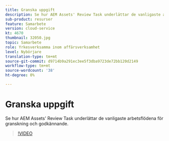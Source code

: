 ```yaml
---
title: Granska uppgift
description: Se hur AEM Assets' Review Task underlättar de vanligaste arbetsflödena för granskning och godkännande.
sub-product: resurser
feature: Samarbete
version: cloud-service
kt: 4670
thumbnail: 32050.jpg
topic: Samarbete
role: Yrkesverksamma inom affärsverksamhet
level: Nybörjare
translation-type: tm+mt
source-git-commit: d9714b9a291ec3ee5f3dba9723de72bb120d2149
workflow-type: tm+mt
source-wordcount: '38'
ht-degree: 0%

---
```



# Granska uppgift

Se hur AEM Assets&#39; Review Task underlättar de vanligaste arbetsflödena för granskning och godkännande.

>[!VIDEO](https://video.tv.adobe.com/v/32050/?quality=12&learn=on&hidetitle=true)